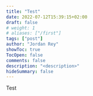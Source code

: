```yaml
---
title: "Test"
date: 2022-07-12T15:39:15+02:00
draft: false
# weight: 1
# aliases: ["/first"]
tags: ["post"]
author: "Jordan Rey"
showToc: true
TocOpen: false
comments: false
description: "<description>"
hideSummary: false
---
```


Test
